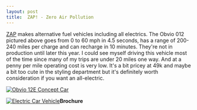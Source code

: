 ```yaml
---
layout: post
title:  ZAP! - Zero Air Pollution
---
```

[ZAP](http://www.zapworld.com/) makes alternative fuel vehicles including all electrics. The Obvio 012 pictured above goes from 0 to 60 mph in 4.5 seconds, has a range of 200-240 miles per charge and can recharge in 10 minutes. They're not in production until later this year. I could see myself driving this vehicle most of the time since many of my trips are under 20 miles one way. And at a penny per mile operating cost is very low. It's a bit pricey at 49k and maybe a bit too cute in the styling department but it's definitely worth consideration if you want an all-electric.

[![Obvio 12E Concept Car](http://www.zapworld.com/ZAPCMS/uploadedImages/012.jpg)](http://www.zapworld.com/ZAPWorld.aspx?id=388)

[![Electric Car Vehicle](http://www.zapworld.com/ZAPCMS/uploadedImages/image005%289%29.gif)](http://www.zapworld.com/ZAPCMS/uploadedFiles/Obvio%20828E%20Slick.pdf)**Brochure**
